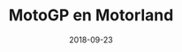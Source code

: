 ---
layout: post
category: day-by-day
date: 2018-09-23
title: MotoGP en Motorland
image:
  thumbnail: /images/blog/thumbnails/2018-09-23-motogp-en-motorland.jpg
  path: /images/blog/2018-09-23-motogp-en-motorland.jpg
---
